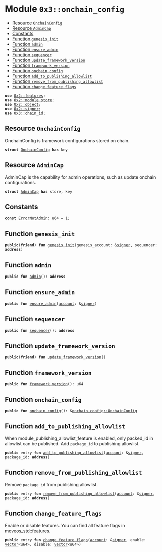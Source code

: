 
<a name="0x3_onchain_config"></a>

# Module `0x3::onchain_config`



-  [Resource `OnchainConfig`](#0x3_onchain_config_OnchainConfig)
-  [Resource `AdminCap`](#0x3_onchain_config_AdminCap)
-  [Constants](#@Constants_0)
-  [Function `genesis_init`](#0x3_onchain_config_genesis_init)
-  [Function `admin`](#0x3_onchain_config_admin)
-  [Function `ensure_admin`](#0x3_onchain_config_ensure_admin)
-  [Function `sequencer`](#0x3_onchain_config_sequencer)
-  [Function `update_framework_version`](#0x3_onchain_config_update_framework_version)
-  [Function `framework_version`](#0x3_onchain_config_framework_version)
-  [Function `onchain_config`](#0x3_onchain_config_onchain_config)
-  [Function `add_to_publishing_allowlist`](#0x3_onchain_config_add_to_publishing_allowlist)
-  [Function `remove_from_publishing_allowlist`](#0x3_onchain_config_remove_from_publishing_allowlist)
-  [Function `change_feature_flags`](#0x3_onchain_config_change_feature_flags)


<pre><code><b>use</b> <a href="">0x2::features</a>;
<b>use</b> <a href="">0x2::module_store</a>;
<b>use</b> <a href="">0x2::object</a>;
<b>use</b> <a href="">0x2::signer</a>;
<b>use</b> <a href="chain_id.md#0x3_chain_id">0x3::chain_id</a>;
</code></pre>



<a name="0x3_onchain_config_OnchainConfig"></a>

## Resource `OnchainConfig`

OnchainConfig is framework configurations stored on chain.


<pre><code><b>struct</b> <a href="onchain_config.md#0x3_onchain_config_OnchainConfig">OnchainConfig</a> <b>has</b> key
</code></pre>



<a name="0x3_onchain_config_AdminCap"></a>

## Resource `AdminCap`

AdminCap is the capability for admin operations, such as update onchain configurations.


<pre><code><b>struct</b> <a href="onchain_config.md#0x3_onchain_config_AdminCap">AdminCap</a> <b>has</b> store, key
</code></pre>



<a name="@Constants_0"></a>

## Constants


<a name="0x3_onchain_config_ErrorNotAdmin"></a>



<pre><code><b>const</b> <a href="onchain_config.md#0x3_onchain_config_ErrorNotAdmin">ErrorNotAdmin</a>: u64 = 1;
</code></pre>



<a name="0x3_onchain_config_genesis_init"></a>

## Function `genesis_init`



<pre><code><b>public</b>(<b>friend</b>) <b>fun</b> <a href="onchain_config.md#0x3_onchain_config_genesis_init">genesis_init</a>(genesis_account: &<a href="">signer</a>, sequencer: <b>address</b>)
</code></pre>



<a name="0x3_onchain_config_admin"></a>

## Function `admin`



<pre><code><b>public</b> <b>fun</b> <a href="onchain_config.md#0x3_onchain_config_admin">admin</a>(): <b>address</b>
</code></pre>



<a name="0x3_onchain_config_ensure_admin"></a>

## Function `ensure_admin`



<pre><code><b>public</b> <b>fun</b> <a href="onchain_config.md#0x3_onchain_config_ensure_admin">ensure_admin</a>(<a href="">account</a>: &<a href="">signer</a>)
</code></pre>



<a name="0x3_onchain_config_sequencer"></a>

## Function `sequencer`



<pre><code><b>public</b> <b>fun</b> <a href="onchain_config.md#0x3_onchain_config_sequencer">sequencer</a>(): <b>address</b>
</code></pre>



<a name="0x3_onchain_config_update_framework_version"></a>

## Function `update_framework_version`



<pre><code><b>public</b>(<b>friend</b>) <b>fun</b> <a href="onchain_config.md#0x3_onchain_config_update_framework_version">update_framework_version</a>()
</code></pre>



<a name="0x3_onchain_config_framework_version"></a>

## Function `framework_version`



<pre><code><b>public</b> <b>fun</b> <a href="onchain_config.md#0x3_onchain_config_framework_version">framework_version</a>(): u64
</code></pre>



<a name="0x3_onchain_config_onchain_config"></a>

## Function `onchain_config`



<pre><code><b>public</b> <b>fun</b> <a href="onchain_config.md#0x3_onchain_config">onchain_config</a>(): &<a href="onchain_config.md#0x3_onchain_config_OnchainConfig">onchain_config::OnchainConfig</a>
</code></pre>



<a name="0x3_onchain_config_add_to_publishing_allowlist"></a>

## Function `add_to_publishing_allowlist`

When module_publishing_allowlist_feature is enabled, only packed_id in allowlist can be published.
Add <code>package_id</code> to publishing allowlist.


<pre><code><b>public</b> entry <b>fun</b> <a href="onchain_config.md#0x3_onchain_config_add_to_publishing_allowlist">add_to_publishing_allowlist</a>(<a href="">account</a>: &<a href="">signer</a>, package_id: <b>address</b>)
</code></pre>



<a name="0x3_onchain_config_remove_from_publishing_allowlist"></a>

## Function `remove_from_publishing_allowlist`

Remove <code>package_id</code> from publishing allowlist.


<pre><code><b>public</b> entry <b>fun</b> <a href="onchain_config.md#0x3_onchain_config_remove_from_publishing_allowlist">remove_from_publishing_allowlist</a>(<a href="">account</a>: &<a href="">signer</a>, package_id: <b>address</b>)
</code></pre>



<a name="0x3_onchain_config_change_feature_flags"></a>

## Function `change_feature_flags`

Enable or disable features. You can find all feature flags in moveos_std::features.


<pre><code><b>public</b> entry <b>fun</b> <a href="onchain_config.md#0x3_onchain_config_change_feature_flags">change_feature_flags</a>(<a href="">account</a>: &<a href="">signer</a>, enable: <a href="">vector</a>&lt;u64&gt;, disable: <a href="">vector</a>&lt;u64&gt;)
</code></pre>
